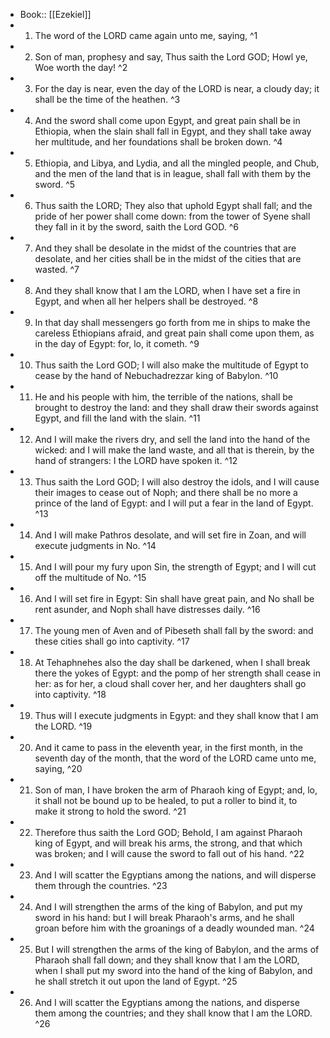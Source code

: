 - Book:: [[Ezekiel]]
- 1. The word of the LORD came again unto me, saying, ^1
- 2. Son of man, prophesy and say, Thus saith the Lord GOD; Howl ye, Woe worth the day! ^2
- 3. For the day is near, even the day of the LORD is near, a cloudy day; it shall be the time of the heathen. ^3
- 4. And the sword shall come upon Egypt, and great pain shall be in Ethiopia, when the slain shall fall in Egypt, and they shall take away her multitude, and her foundations shall be broken down. ^4
- 5. Ethiopia, and Libya, and Lydia, and all the mingled people, and Chub, and the men of the land that is in league, shall fall with them by the sword. ^5
- 6. Thus saith the LORD; They also that uphold Egypt shall fall; and the pride of her power shall come down: from the tower of Syene shall they fall in it by the sword, saith the Lord GOD. ^6
- 7. And they shall be desolate in the midst of the countries that are desolate, and her cities shall be in the midst of the cities that are wasted. ^7
- 8. And they shall know that I am the LORD, when I have set a fire in Egypt, and when all her helpers shall be destroyed. ^8
- 9. In that day shall messengers go forth from me in ships to make the careless Ethiopians afraid, and great pain shall come upon them, as in the day of Egypt: for, lo, it cometh. ^9
- 10. Thus saith the Lord GOD; I will also make the multitude of Egypt to cease by the hand of Nebuchadrezzar king of Babylon. ^10
- 11. He and his people with him, the terrible of the nations, shall be brought to destroy the land: and they shall draw their swords against Egypt, and fill the land with the slain. ^11
- 12. And I will make the rivers dry, and sell the land into the hand of the wicked: and I will make the land waste, and all that is therein, by the hand of strangers: I the LORD have spoken it. ^12
- 13. Thus saith the Lord GOD; I will also destroy the idols, and I will cause their images to cease out of Noph; and there shall be no more a prince of the land of Egypt: and I will put a fear in the land of Egypt. ^13
- 14. And I will make Pathros desolate, and will set fire in Zoan, and will execute judgments in No. ^14
- 15. And I will pour my fury upon Sin, the strength of Egypt; and I will cut off the multitude of No. ^15
- 16. And I will set fire in Egypt: Sin shall have great pain, and No shall be rent asunder, and Noph shall have distresses daily. ^16
- 17. The young men of Aven and of Pibeseth shall fall by the sword: and these cities shall go into captivity. ^17
- 18. At Tehaphnehes also the day shall be darkened, when I shall break there the yokes of Egypt: and the pomp of her strength shall cease in her: as for her, a cloud shall cover her, and her daughters shall go into captivity. ^18
- 19. Thus will I execute judgments in Egypt: and they shall know that I am the LORD. ^19
- 20. And it came to pass in the eleventh year, in the first month, in the seventh day of the month, that the word of the LORD came unto me, saying, ^20
- 21. Son of man, I have broken the arm of Pharaoh king of Egypt; and, lo, it shall not be bound up to be healed, to put a roller to bind it, to make it strong to hold the sword. ^21
- 22. Therefore thus saith the Lord GOD; Behold, I am against Pharaoh king of Egypt, and will break his arms, the strong, and that which was broken; and I will cause the sword to fall out of his hand. ^22
- 23. And I will scatter the Egyptians among the nations, and will disperse them through the countries. ^23
- 24. And I will strengthen the arms of the king of Babylon, and put my sword in his hand: but I will break Pharaoh's arms, and he shall groan before him with the groanings of a deadly wounded man. ^24
- 25. But I will strengthen the arms of the king of Babylon, and the arms of Pharaoh shall fall down; and they shall know that I am the LORD, when I shall put my sword into the hand of the king of Babylon, and he shall stretch it out upon the land of Egypt. ^25
- 26. And I will scatter the Egyptians among the nations, and disperse them among the countries; and they shall know that I am the LORD. ^26
